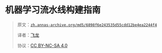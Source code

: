 # 机器学习流水线构建指南

> 原文：[`zh.annas-archive.org/md5/6898f6e243535d55cdd12be4ea2244f4`](https://zh.annas-archive.org/md5/6898f6e243535d55cdd12be4ea2244f4)
> 
> 译者：[飞龙](https://github.com/wizardforcel)
> 
> 协议：[CC BY-NC-SA 4.0](http://creativecommons.org/licenses/by-nc-sa/4.0/)